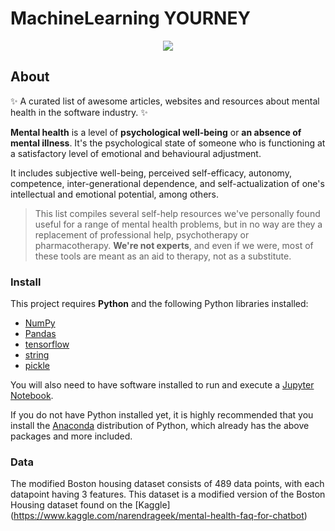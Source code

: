 # MachineLearning YOURNEY

<p align="center"><img src="![logo](https://user-images.githubusercontent.com/99655474/173210324-298b3788-969c-407f-b418-41360644c82e.png)"></p>

## About

:sparkles: A curated list of awesome articles, websites and resources about mental health in the software industry. :sparkles:

**Mental health** is a level of **psychological well-being** or **an absence of mental illness**. It's the psychological state of someone who is functioning at a satisfactory level of emotional and behavioural adjustment.

It includes subjective well-being, perceived self-efficacy, autonomy, competence, inter-generational dependence, and self-actualization of one's intellectual and emotional potential, among others.

> This list compiles several self-help resources we've personally found useful for a range of mental health problems, but in no way are they a replacement of professional help, psychotherapy or pharmacotherapy. **We're not experts**, and even if we were, most of these tools are meant as an aid to therapy, not as a substitute.

### Install

This project requires **Python** and the following Python libraries installed:

- [NumPy](http://www.numpy.org/)
- [Pandas](http://pandas.pydata.org/)
- [tensorflow](https://www.tensorflow.org/)
- [string](https://string-db.org/)
- [pickle](Lib/pickle.py)

You will also need to have software installed to run and execute a [Jupyter Notebook](http://jupyter.org/install.html).

If you do not have Python installed yet, it is highly recommended that you install the [Anaconda](https://www.anaconda.com/download/) distribution of Python, which already has the above packages and more included. 





































### Data

The modified Boston housing dataset consists of 489 data points, with each datapoint having 3 features. This dataset is a modified version of the Boston Housing dataset found on the [Kaggle] (https://www.kaggle.com/narendrageek/mental-health-faq-for-chatbot)
